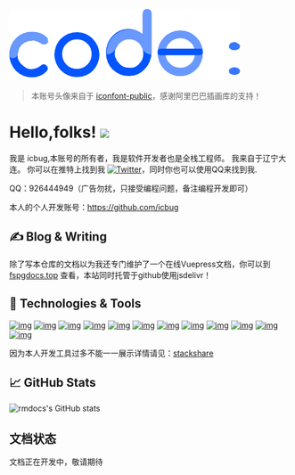 <img src="https://github.com/rmdocs/rmdocs/raw/main/code.png?raw=true">

> 本账号头像来自于 [iconfont-public](https://www.iconfont.cn/illustrations/detail?cid=34274)，感谢阿里巴巴插画库的支持！

# Hello,folks! <img src="https://raw.githubusercontent.com/MartinHeinz/MartinHeinz/master/wave.gif" width="30px">

我是 icbug,本账号的所有者，我是软件开发者也是全栈工程师。 我来自于辽宁大连。 你可以在推特上找到我 [![Twitter](https://camo.githubusercontent.com/f649fe6a8f323f310d270b1f081e988cb21f240c4627baf7f92639f3931e31d5/687474703a2f2f692e696d6775722e636f6d2f77577a583975422e706e67)](https://twitter.com/icbugcoder)，同时你也可以使用QQ来找到我.

QQ：926444949（广告勿扰，只接受编程问题，备注编程开发即可）

本人的个人开发账号：https://github.com/icbug

## ✍ Blog & Writing

除了写本仓库的文档以为我还专门维护了一个在线Vuepress文档，你可以到 [fspgdocs.top](https://fspgdocs.top/) 查看，本站同时托管于github使用jsdelivr！

## 🔧 Technologies & Tools

[![img](https://camo.githubusercontent.com/74991c1110d34aa7c7363a478bdf8a0a065a32bdfb640d817641983226ed4af6/68747470733a2f2f696d672e736869656c64732e696f2f62616467652f4f532d4c696e75782d696e666f726d6174696f6e616c3f7374796c653d666c6174266c6f676f3d6c696e7578266c6f676f436f6c6f723d776869746526636f6c6f723d326262633861)](https://camo.githubusercontent.com/74991c1110d34aa7c7363a478bdf8a0a065a32bdfb640d817641983226ed4af6/68747470733a2f2f696d672e736869656c64732e696f2f62616467652f4f532d4c696e75782d696e666f726d6174696f6e616c3f7374796c653d666c6174266c6f676f3d6c696e7578266c6f676f436f6c6f723d776869746526636f6c6f723d326262633861) [![img](https://camo.githubusercontent.com/2cf4bff51ce41f2d94f2546dedba012d03450cd824bf3be4d78d989a80953680/68747470733a2f2f696d672e736869656c64732e696f2f62616467652f456469746f722d496e74656c6c694a5f494445412d696e666f726d6174696f6e616c3f7374796c653d666c6174266c6f676f3d696e74656c6c696a2d69646561266c6f676f436f6c6f723d776869746526636f6c6f723d326262633861)](https://camo.githubusercontent.com/2cf4bff51ce41f2d94f2546dedba012d03450cd824bf3be4d78d989a80953680/68747470733a2f2f696d672e736869656c64732e696f2f62616467652f456469746f722d496e74656c6c694a5f494445412d696e666f726d6174696f6e616c3f7374796c653d666c6174266c6f676f3d696e74656c6c696a2d69646561266c6f676f436f6c6f723d776869746526636f6c6f723d326262633861) [![img](https://camo.githubusercontent.com/d38e6cc39779250a2835bf8ed3a72d10dbe3b05fa6527baa3f6f1e8e8bd056bf/68747470733a2f2f696d672e736869656c64732e696f2f62616467652f436f64652d507974686f6e2d696e666f726d6174696f6e616c3f7374796c653d666c6174266c6f676f3d707974686f6e266c6f676f436f6c6f723d776869746526636f6c6f723d326262633861)](https://camo.githubusercontent.com/d38e6cc39779250a2835bf8ed3a72d10dbe3b05fa6527baa3f6f1e8e8bd056bf/68747470733a2f2f696d672e736869656c64732e696f2f62616467652f436f64652d507974686f6e2d696e666f726d6174696f6e616c3f7374796c653d666c6174266c6f676f3d707974686f6e266c6f676f436f6c6f723d776869746526636f6c6f723d326262633861) [![img](https://camo.githubusercontent.com/3743183e9684c11f41a1edd857120ba777b69d87bc145470f0c429bfb1fe6390/68747470733a2f2f696d672e736869656c64732e696f2f62616467652f436f64652d4a6176615363726970742d696e666f726d6174696f6e616c3f7374796c653d666c6174266c6f676f3d6a617661736372697074266c6f676f436f6c6f723d776869746526636f6c6f723d326262633861)](https://camo.githubusercontent.com/3743183e9684c11f41a1edd857120ba777b69d87bc145470f0c429bfb1fe6390/68747470733a2f2f696d672e736869656c64732e696f2f62616467652f436f64652d4a6176615363726970742d696e666f726d6174696f6e616c3f7374796c653d666c6174266c6f676f3d6a617661736372697074266c6f676f436f6c6f723d776869746526636f6c6f723d326262633861) [![img](https://camo.githubusercontent.com/a6739f2a813cbc084c3d40289607c0836a37c25c4a05965554232b03aeb652fc/68747470733a2f2f696d672e736869656c64732e696f2f62616467652f436f64652d476f6c616e672d696e666f726d6174696f6e616c3f7374796c653d666c6174266c6f676f3d676f266c6f676f436f6c6f723d776869746526636f6c6f723d326262633861)](https://camo.githubusercontent.com/a6739f2a813cbc084c3d40289607c0836a37c25c4a05965554232b03aeb652fc/68747470733a2f2f696d672e736869656c64732e696f2f62616467652f436f64652d476f6c616e672d696e666f726d6174696f6e616c3f7374796c653d666c6174266c6f676f3d676f266c6f676f436f6c6f723d776869746526636f6c6f723d326262633861) [![img](https://camo.githubusercontent.com/c50f693ebad075fe01f4a39fa439170d806a4f5165b1b2d9c8e173aa955032b1/68747470733a2f2f696d672e736869656c64732e696f2f62616467652f436f64652d4d616b652d696e666f726d6174696f6e616c3f7374796c653d666c6174266c6f676f3d636d616b65266c6f676f436f6c6f723d776869746526636f6c6f723d326262633861)](https://camo.githubusercontent.com/c50f693ebad075fe01f4a39fa439170d806a4f5165b1b2d9c8e173aa955032b1/68747470733a2f2f696d672e736869656c64732e696f2f62616467652f436f64652d4d616b652d696e666f726d6174696f6e616c3f7374796c653d666c6174266c6f676f3d636d616b65266c6f676f436f6c6f723d776869746526636f6c6f723d326262633861) [![img](https://camo.githubusercontent.com/88fb8d17286acf80d9b728755bd1fdb7666133274bd9ab77b7fccb42e8c26da8/68747470733a2f2f696d672e736869656c64732e696f2f62616467652f436f64652d5675652d696e666f726d6174696f6e616c3f7374796c653d666c6174266c6f676f3d7675652e6a73266c6f676f436f6c6f723d776869746526636f6c6f723d326262633861)](https://camo.githubusercontent.com/88fb8d17286acf80d9b728755bd1fdb7666133274bd9ab77b7fccb42e8c26da8/68747470733a2f2f696d672e736869656c64732e696f2f62616467652f436f64652d5675652d696e666f726d6174696f6e616c3f7374796c653d666c6174266c6f676f3d7675652e6a73266c6f676f436f6c6f723d776869746526636f6c6f723d326262633861) [![img](https://camo.githubusercontent.com/28a8243bcfea04f9747bd56d17b2fac55709bd7feddee5ad9a6c8a741816ac38/68747470733a2f2f696d672e736869656c64732e696f2f62616467652f5368656c6c2d426173682d696e666f726d6174696f6e616c3f7374796c653d666c6174266c6f676f3d676e752d62617368266c6f676f436f6c6f723d776869746526636f6c6f723d326262633861)](https://camo.githubusercontent.com/28a8243bcfea04f9747bd56d17b2fac55709bd7feddee5ad9a6c8a741816ac38/68747470733a2f2f696d672e736869656c64732e696f2f62616467652f5368656c6c2d426173682d696e666f726d6174696f6e616c3f7374796c653d666c6174266c6f676f3d676e752d62617368266c6f676f436f6c6f723d776869746526636f6c6f723d326262633861) [![img](https://camo.githubusercontent.com/d4047bcb06609e7f927d6410c3d7f2bf036fdf607bbcf2d3137fff1cbba6f43a/68747470733a2f2f696d672e736869656c64732e696f2f62616467652f546f6f6c732d506f737467726553514c2d696e666f726d6174696f6e616c3f7374796c653d666c6174266c6f676f3d706f737467726573716c266c6f676f436f6c6f723d776869746526636f6c6f723d326262633861)](https://camo.githubusercontent.com/d4047bcb06609e7f927d6410c3d7f2bf036fdf607bbcf2d3137fff1cbba6f43a/68747470733a2f2f696d672e736869656c64732e696f2f62616467652f546f6f6c732d506f737467726553514c2d696e666f726d6174696f6e616c3f7374796c653d666c6174266c6f676f3d706f737467726573716c266c6f676f436f6c6f723d776869746526636f6c6f723d326262633861) [![img](https://camo.githubusercontent.com/944db9c4c535baad1d4bafa47bb1abf881d9ddf0102aae4b90a744ef770a3bbf/68747470733a2f2f696d672e736869656c64732e696f2f62616467652f546f6f6c732d446f636b65722d696e666f726d6174696f6e616c3f7374796c653d666c6174266c6f676f3d646f636b6572266c6f676f436f6c6f723d776869746526636f6c6f723d326262633861)](https://camo.githubusercontent.com/944db9c4c535baad1d4bafa47bb1abf881d9ddf0102aae4b90a744ef770a3bbf/68747470733a2f2f696d672e736869656c64732e696f2f62616467652f546f6f6c732d446f636b65722d696e666f726d6174696f6e616c3f7374796c653d666c6174266c6f676f3d646f636b6572266c6f676f436f6c6f723d776869746526636f6c6f723d326262633861) [![img](https://camo.githubusercontent.com/bb71449b8420aad7f46a3cdef851ba4b262992658fe83bf8c65c34780ff6a583/68747470733a2f2f696d672e736869656c64732e696f2f62616467652f546f6f6c732d4b756265726e657465732d696e666f726d6174696f6e616c3f7374796c653d666c6174266c6f676f3d6b756265726e65746573266c6f676f436f6c6f723d776869746526636f6c6f723d326262633861)](https://camo.githubusercontent.com/bb71449b8420aad7f46a3cdef851ba4b262992658fe83bf8c65c34780ff6a583/68747470733a2f2f696d672e736869656c64732e696f2f62616467652f546f6f6c732d4b756265726e657465732d696e666f726d6174696f6e616c3f7374796c653d666c6174266c6f676f3d6b756265726e65746573266c6f676f436f6c6f723d776869746526636f6c6f723d326262633861) [![img](https://camo.githubusercontent.com/ae8fafd07efc2afdea9b548887955339de91604d8e0915d2f225f77b5512584f/68747470733a2f2f696d672e736869656c64732e696f2f62616467652f546f6f6c732d5265645f4861745f4f70656e53686966742d696e666f726d6174696f6e616c3f7374796c653d666c6174266c6f676f3d7265642d6861742d6f70656e2d7368696674266c6f676f436f6c6f723d776869746526636f6c6f723d326262633861)](https://camo.githubusercontent.com/ae8fafd07efc2afdea9b548887955339de91604d8e0915d2f225f77b5512584f/68747470733a2f2f696d672e736869656c64732e696f2f62616467652f546f6f6c732d5265645f4861745f4f70656e53686966742d696e666f726d6174696f6e616c3f7374796c653d666c6174266c6f676f3d7265642d6861742d6f70656e2d7368696674266c6f676f436f6c6f723d776869746526636f6c6f723d326262633861)

因为本人开发工具过多不能一一展示详情请见：[stackshare](https://stackshare.io/superpythonforweb)

## 📈 GitHub Stats

![rmdocs's GitHub stats](https://github-readme-stats.vercel.app/api?username=rmdocs&show_icons=true&theme=radical&count_private=true)

## 文档状态

文档正在开发中，敬请期待
